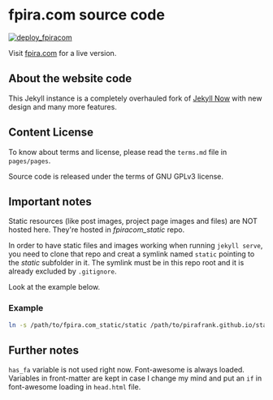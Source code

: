 # fpira.com source code

[![deploy_fpiracom](https://github.com/pirafrank/fpiracom/actions/workflows/deploy_fpiracom.yml/badge.svg?branch=main)](https://github.com/pirafrank/fpiracom/actions/workflows/deploy_fpiracom.yml)

Visit [fpira.com](https://fpira.com) for a live version.

## About the website code

This Jekyll instance is a completely overhauled fork of [Jekyll Now](https://github.com/barryclark/jekyll-now) with new design and many more features.

## Content License

To know about terms and license, please read the `terms.md` file in `pages/pages`.

Source code is released under the terms of GNU GPLv3 license.

## Important notes

Static resources (like post images, project page images and files) are NOT hosted here. They're hosted in *fpiracom_static* repo.

In order to have static files and images working when running `jekyll serve`, you need to clone that repo and creat a symlink named `static` pointing to the _static_ subfolder in it. The symlink must be in this repo root and it is already excluded by `.gitignore`.

Look at the example below.

### Example

```sh
ln -s /path/to/fpira.com_static/static /path/to/pirafrank.github.io/static
```

## Further notes

`has_fa` variable is not used right now. Font-awesome is always loaded. Variables in front-matter are kept in case I change my mind and put an `if` in font-awesome loading in `head.html` file.
